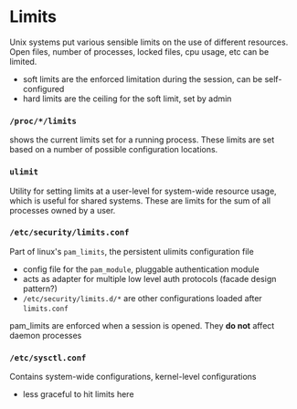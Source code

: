 # Limits
Unix systems put various sensible limits on the use of different resources. Open files, number of processes, locked files, cpu usage, etc can be limited.
- soft limits are the enforced limitation during the session, can be self-configured
- hard limits are the ceiling for the soft limit, set by admin

### `/proc/*/limits`
shows the current limits set for a running process. These limits are set based on a number of possible configuration locations.

### `ulimit`
Utility for setting limits at a user-level for system-wide resource usage, which is useful for shared systems. These are limits for the sum of all processes owned by a user.

### `/etc/security/limits.conf`
Part of linux's `pam_limits`, the persistent ulimits configuration file
- config file for the `pam_module`, pluggable authentication module
- acts as adapter for multiple low level auth protocols (facade design pattern?)
- `/etc/security/limits.d/*` are other configurations loaded after `limits.conf`

pam_limits are enforced when a session is opened. They **do not** affect daemon processes

### `/etc/sysctl.conf`
Contains system-wide configurations, kernel-level configurations
- less graceful to hit limits here
